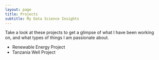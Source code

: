 ```yaml
---
layout: page
title: Projects
subtitle: My Data Science Insights
---
```

Take a look at these projects to get a glimpse of what I have been working on, and what types of things I am passionate about.

- Renewable Energy Project
- Tanzania Well Project
